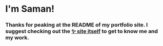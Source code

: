# I'm Saman!

### Thanks for peaking at the README of my portfolio site. I suggest checking out the [✨ site itself](https://samanarana.github.io/) to get to know me and my work.

